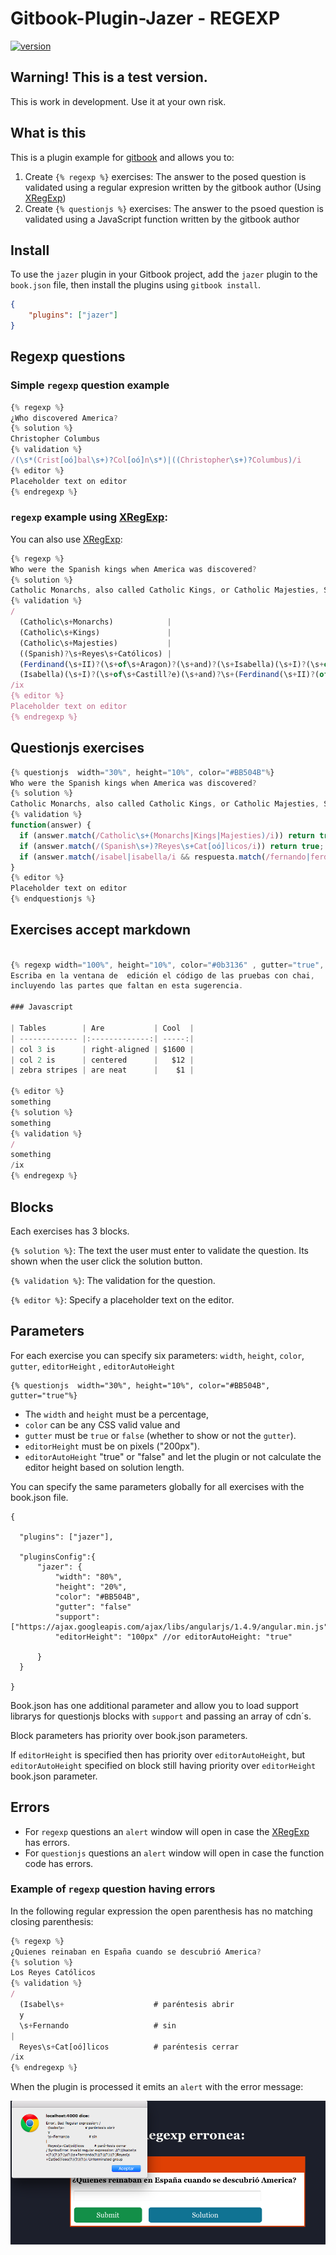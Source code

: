 # Gitbook-Plugin-Jazer - REGEXP

[![version](https://img.shields.io/npm/v/gitbook-plugin-jazer.svg)](https://www.npmjs.org/package/gitbook-plugin-jazer)

## Warning! This is a test version.

This is work in development. Use it at your own risk.

## What is this

This is a plugin example for [gitbook](https://www.gitbook.com)
and allows you to:

1. Create `{% regexp %}` exercises: The answer  to the posed question is validated using a regular expresion written by the gitbook author
(Using [XRegExp](http://xregexp.com/))
2. Create `{% questionjs %}` exercises: The answer to the psoed question is validated using a JavaScript function written by the gitbook author

## Install


To use the `jazer` plugin in your Gitbook project, add the `jazer`
plugin to the `book.json` file, then install the plugins using `gitbook install`.

```json
{
    "plugins": ["jazer"]
}
```

## Regexp questions

### Simple `regexp` question example

```javascript
{% regexp %}
¿Who discovered America?
{% solution %}
Christopher Columbus
{% validation %}
/(\s*(Crist[oó]bal\s+)?Col[oó]n\s*)|((Christopher\s+)?Columbus)/i
{% editor %}
Placeholder text on editor
{% endregexp %}
```
### `regexp` example using [XRegExp](http://xregexp.com/):

You can also use [XRegExp](http://xregexp.com/):

```javascript
{% regexp %}
Who were the Spanish kings when America was discovered?
{% solution %}
Catholic Monarchs, also called Catholic Kings, or Catholic Majesties, Spanish Reyes Católicos, Ferdinand II of Aragon and Isabella I of Castile
{% validation %}
/
  (Catholic\s+Monarchs)            |
  (Catholic\s+Kings)               |
  (Catholic\s+Majesties)           |
  ((Spanish)?\s+Reyes\s+Católicos) |
  (Ferdinand(\s+II)?(\s+of\s+Aragon)?(\s+and)?(\s+Isabella)(\s+I)?(\s+of\s+Castill?e) |
  (Isabella)(\s+I)?(\s+of\s+Castill?e)(\s+and)?\s+(Ferdinand(\s+II)?(of\s+Aragon)?
/ix
{% editor %}
Placeholder text on editor
{% endregexp %}
```

## Questionjs exercises

```javascript
{% questionjs  width="30%", height="10%", color="#BB504B"%}
Who were the Spanish kings when America was discovered?
{% solution %}
Catholic Monarchs, also called Catholic Kings, or Catholic Majesties, Spanish Reyes Católicos, Ferdinand II of Aragon and Isabella I of Castile
{% validation %}
function(answer) {
  if (answer.match(/Catholic\s+(Monarchs|Kings|Majesties)/i)) return true;
  if (answer.match(/(Spanish\s+)?Reyes\s+Cat[oó]licos/i)) return true;
  if (answer.match(/isabel|isabella/i && respuesta.match(/fernando|ferdinand/i) )) return true;
}
{% editor %}
Placeholder text on editor
{% endquestionjs %}
```

## Exercises accept markdown

```javascript

{% regexp width="100%", height="10%", color="#0b3136" , gutter="true", editorAutoHeight="true" %}
Escriba en la ventana de  edición el código de las pruebas con chai,
incluyendo las partes que faltan en esta sugerencia.

### Javascript

| Tables        | Are           | Cool  |
| ------------- |:-------------:| -----:|
| col 3 is      | right-aligned | $1600 |
| col 2 is      | centered      |   $12 |
| zebra stripes | are neat      |    $1 |

{% editor %}
something
{% solution %}
something
{% validation %}
/
something
/ix
{% endregexp %}
```

## Blocks

Each exercises has 3 blocks.

`{% solution %}`: The text the user must enter to validate the question. Its shown when the user click the solution button.

`{% validation %}`: The validation for the question.

`{% editor %}`: Specify a placeholder text on the editor.



## Parameters

For each exercise you can specify six parameters: `width`, `height`, `color`, `gutter`, `editorHeight` , `editorAutoHeight`

```
{% questionjs  width="30%", height="10%", color="#BB504B", gutter="true"%}
```

* The `width` and `height` must be a percentage,
* `color` can be any CSS valid value and
* `gutter` must be  `true` or `false` (whether to show or not the `gutter`).
* `editorHeight` must be on pixels ("200px").
* `editorAutoHeight` "true" or "false" and let the plugin or not calculate the editor height based on solution length.

You can specify the same parameters globally for all exercises with the book.json file.

```
{

  "plugins": ["jazer"],

  "pluginsConfig":{
      "jazer": {
          "width": "80%",
          "height": "20%",
          "color": "#BB504B",
          "gutter": "false"
          "support": ["https://ajax.googleapis.com/ajax/libs/angularjs/1.4.9/angular.min.js","https://ajax.googleapis.com/ajax/libs/mootools/1.6.0/mootools.min.js"],
          "editorHeight": "100px" //or editorAutoHeight: "true"

      }
  }

}

```

Book.json has one additional parameter and allow you to load support librarys for questionjs blocks with `support` and passing an array of cdn´s.

Block parameters has priority over book.json parameters.

If `editorHeight` is specified then has priority over `editorAutoHeight`, but `editorAutoHeight` specified on block still having priority over `editorHeight` book.json parameter.


## Errors

* For `regexp` questions an `alert` window will open in case the [XRegExp](http://xregexp.com/) has errors.
* For `questionjs` questions an `alert` window will open in case the function code has errors.

### Example of `regexp` question having errors

In the following regular expression the open parenthesis has no matching closing parenthesis:

```javascript
{% regexp %}
¿Quienes reinaban en España cuando se descubrió America?
{% solution %}
Los Reyes Católicos
{% validation %}
/
  (Isabel\s+                    # paréntesis abrir
  y
  \s+Fernando                   # sin
|
  Reyes\s+Cat[oó]licos          # paréntesis cerrar
/ix
{% endregexp %}
```


When the plugin is processed it emits an `alert` with the error message:

![error message: bad regexp](https://raw.githubusercontent.com/ULL-ESIT-GRADOII-TFG/gitbook-plugin-jazer/casiano/assets/regexpwitherror.png)
